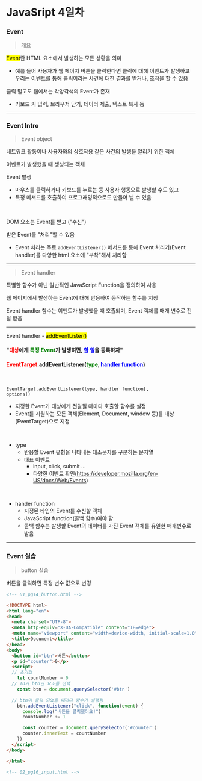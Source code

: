 # JavaSript 4일차

### Event

> 개요  

<mark>Event</mark>란 HTML 요소에서 발생하는 모든 상황을 의미
- 예를 들어 사용자가 웹 페이지 버튼을 클릭한다면 클릭에 대해 이벤트가 발생하고 우리는 이벤트를 통해 클릭이라는 사건에 대한 결과를 받거나, 조작을 할 수 있음  

클릭 말고도 웹에서는 각양각색의 Event가 존재  
- 키보드 키 입력, 브라우저 닫기, 데이터 제출, 텍스트 복사 등  

<hr>  

### Event Intro

> Event object  

네트워크 활동이나 사용자와의 상호작용 같은 사건의 발생을 알리기 위한 객체  

이벤트가 발생했을 때 생성되는 객체  

Event 발생  
- 마우스를 클릭하거나 키보드를 누르는 등 사용자 행동으로 발생할 수도 있고  
- 특정 메서드를 호출하여 프로그래밍적으로도 만들어 낼 수 있음  

&nbsp;

DOM 요소는 Event를 받고 ("수신")

받은 Event를 "처리"할 수 있음  
- Event 처리는 주로 <code>addEventListener()</code> 메서드를 통해 Event 처리기(Event handler)를 다양한 html 요소에 "부착"해서 처리함  

<hr>  

> Event handler

특별한 함수가 아닌 일반적인 JavaScript Function을 정의하여 사용  

웹 페이지에서 발생하는 Event에 대해 반응하여 동작하는 함수를 지칭  

Event handler 함수는 이벤트가 발생했을 때 호출되며, Event 객체를 매개 변수로 전달 받음  

<hr>  

Event handler - <mark>addEventLister()</mark>

<h4>"<font color='red'>대상</font>에게 <font color='green'>특정 Event</font>가 발생히면, <font color="blue">할 일</font>을 등록하자"</h4>  

<h4><font color='red'>EventTarget</font>.addEventListener(<font color='green'>type</font>, <font color="blue">handler function</font>)</h4>  

&nbsp;

<code>EventTarget.addEventListener(type, handler function[, options])</code>  
- 지정한 Event가 대상에게 전달될 때마다 호출할 함수를 설정  
- Event를 지원하는 모든 객체(Element, Document, window 등)를 대상 (EventTarget)으로 지정  

&nbsp;

- type
    - 반응할 Event 유형을 나타내는 대소문자를 구분하는 문자열  
    - 대표 이벤트  
        - input, click, submit ...
        - 다양한 이벤트 확인(<a href="https://developer.mozilla.org/en-US/docs/Web/Events">https://developer.mozilla.org/en-US/docs/Web/Events</a>)

&nbsp;

- hander function  
    - 지정된 타입의 Event를 수신할 객체
    - JavaScript function(콜백 함수)여야 함  
    - 콜백 함수는 발생할 Event의 데이터를 가진 Event 객체를 유일한 매개변수로 받음  

<hr>

### Event 실습

> button 실습

버튼을 클릭하면 특정 변수 값으로 변경  

```html
<!-- 01_pg14_button.html -->

<!DOCTYPE html>
<html lang="en">
<head>
  <meta charset="UTF-8">
  <meta http-equiv="X-UA-Compatible" content="IE=edge">
  <meta name="viewport" content="width=device-width, initial-scale=1.0">
  <title>Document</title>
</head>
<body>
  <button id="btn">버튼</button>
  <p id="counter">0</p>
  <script>
  // 초기값
    let countNumber = 0
  // ID가 btn인 요소를 선택
    const btn = document.querySelector('#btn')

  // btn이 클릭 되었을 때마다 함수가 실행됨
    btn.addEventListener("click", function(event) {
      console.log("버튼을 클릭했어요!")
      countNumber += 1

      const counter = document.querySelector('#counter')
      counter.innerText = countNumber
    })
  </script>
</body>

</html>
```

```html
<!-- 02_pg16_input.html -->

```
